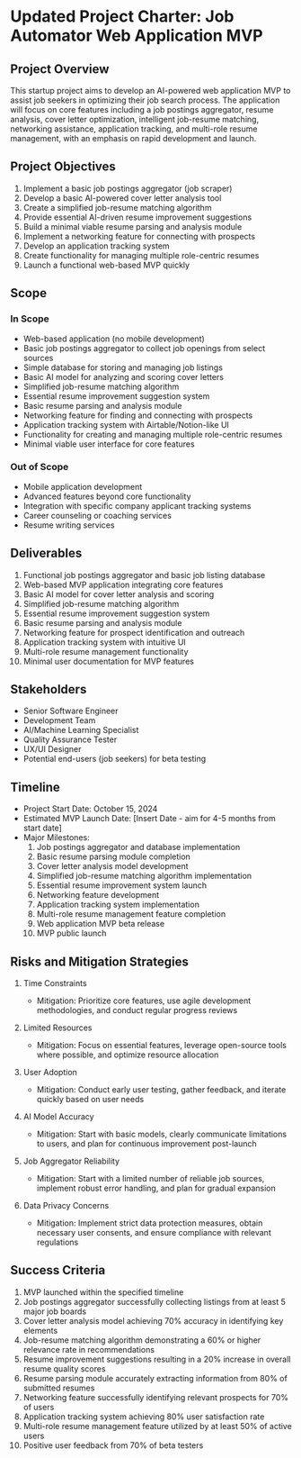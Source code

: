 # Updated Project Charter: Job Automator Web Application MVP

## Project Overview

This startup project aims to develop an AI-powered web application MVP to assist job seekers in optimizing their job search process. The application will focus on core features including a job postings aggregator, resume analysis, cover letter optimization, intelligent job-resume matching, networking assistance, application tracking, and multi-role resume management, with an emphasis on rapid development and launch.

## Project Objectives

1. Implement a basic job postings aggregator (job scraper)
2. Develop a basic AI-powered cover letter analysis tool
3. Create a simplified job-resume matching algorithm
4. Provide essential AI-driven resume improvement suggestions
5. Build a minimal viable resume parsing and analysis module
6. Implement a networking feature for connecting with prospects
7. Develop an application tracking system
8. Create functionality for managing multiple role-centric resumes
9. Launch a functional web-based MVP quickly

## Scope

### In Scope

- Web-based application (no mobile development)
- Basic job postings aggregator to collect job openings from select sources
- Simple database for storing and managing job listings
- Basic AI model for analyzing and scoring cover letters
- Simplified job-resume matching algorithm
- Essential resume improvement suggestion system
- Basic resume parsing and analysis module
- Networking feature for finding and connecting with prospects
- Application tracking system with Airtable/Notion-like UI
- Functionality for creating and managing multiple role-centric resumes
- Minimal viable user interface for core features

### Out of Scope

- Mobile application development
- Advanced features beyond core functionality
- Integration with specific company applicant tracking systems
- Career counseling or coaching services
- Resume writing services

## Deliverables

1. Functional job postings aggregator and basic job listing database
2. Web-based MVP application integrating core features
3. Basic AI model for cover letter analysis and scoring
4. Simplified job-resume matching algorithm
5. Essential resume improvement suggestion system
6. Basic resume parsing and analysis module
7. Networking feature for prospect identification and outreach
8. Application tracking system with intuitive UI
9. Multi-role resume management functionality
10. Minimal user documentation for MVP features

## Stakeholders

- Senior Software Engineer
- Development Team
- AI/Machine Learning Specialist
- Quality Assurance Tester
- UX/UI Designer
- Potential end-users (job seekers) for beta testing

## Timeline

- Project Start Date: October 15, 2024
- Estimated MVP Launch Date: [Insert Date - aim for 4-5 months from start date]
- Major Milestones:
  1. Job postings aggregator and database implementation
  2. Basic resume parsing module completion
  3. Cover letter analysis model development
  4. Simplified job-resume matching algorithm implementation
  5. Essential resume improvement system launch
  6. Networking feature development
  7. Application tracking system implementation
  8. Multi-role resume management feature completion
  9. Web application MVP beta release
  10. MVP public launch

## Risks and Mitigation Strategies

1. Time Constraints

   - Mitigation: Prioritize core features, use agile development methodologies, and conduct regular progress reviews

2. Limited Resources

   - Mitigation: Focus on essential features, leverage open-source tools where possible, and optimize resource allocation

3. User Adoption

   - Mitigation: Conduct early user testing, gather feedback, and iterate quickly based on user needs

4. AI Model Accuracy

   - Mitigation: Start with basic models, clearly communicate limitations to users, and plan for continuous improvement post-launch

5. Job Aggregator Reliability

   - Mitigation: Start with a limited number of reliable job sources, implement robust error handling, and plan for gradual expansion

6. Data Privacy Concerns
   - Mitigation: Implement strict data protection measures, obtain necessary user consents, and ensure compliance with relevant regulations

## Success Criteria

1. MVP launched within the specified timeline
2. Job postings aggregator successfully collecting listings from at least 5 major job boards
3. Cover letter analysis model achieving 70% accuracy in identifying key elements
4. Job-resume matching algorithm demonstrating a 60% or higher relevance rate in recommendations
5. Resume improvement suggestions resulting in a 20% increase in overall resume quality scores
6. Resume parsing module accurately extracting information from 80% of submitted resumes
7. Networking feature successfully identifying relevant prospects for 70% of users
8. Application tracking system achieving 80% user satisfaction rate
9. Multi-role resume management feature utilized by at least 50% of active users
10. Positive user feedback from 70% of beta testers
